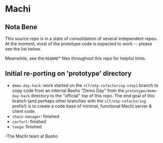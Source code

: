 # Machi

## Nota Bene

This source repo is in a state of consolidation of several
independent repos.  At the moment, most of the prototype code is
expected to work -- please see the list below.

Meanwhile, see the `README`* files throughout this repo
for helpful hints.

## Initial re-porting on 'prototype' directory

* `demo-day-hack`: work started on the `slf/otp-refactoring-step1` branch
  to copy code from an internal Basho "Demo Day" from the `prototype/demo-day-hack`
  directory to the "official" top of this repo.  The end goal of this branch
  (and perhaps other branches with the `slf/otp-refactoring` prefix!) is
  to create a code base of minimal, functional Machi server & client code.
* `chain-manager`: finished
* `corfurl`: finished
* `tango`: finished

-The Machi team at Basho
